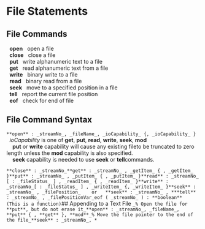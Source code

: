 # File Statements
## File Commands

  **open**   open a file  
  **close**   close a file  
  **put**   write alphanumeric text to a file  
  **get**   read alphanumeric text from a file  
  **write**   binary write to a file  
  **read**   binary read from a file  
  **seek**   move to a specified position in a file  
  **tell**   report the current file position  
  **eof**   check for end of file  
## File Command Syntax
`**open** : _streamNo_, _fileName_, _ioCapability_ {, _ioCapability_ }`  
  _ioCapability_ is one of **get**, **put**, **read**, **write**, **seek**, **mod**  
    **put** or **write** capability will cause any existing fileto be truncated to zero length unless the **mod** capability is also specified.  
    **seek** capability is needed to use **seek** or **tell**commands.  


`**close** : _streamNo_**get** : _streamNo_ , _getItem_ { , _getItem_ }**put** : _streamNo_ , _putItem_ { , _putItem_ }**read** : _streamNo_ [ : _fileStatus_ ] , _readItem_ { , _readItem_ }**write** : _streamNo_[ : _fileStatus_ ] , _writeItem_ {, _writeItem_ }**seek** : _streamNo_ , _filePosition_    or   **seek** : _streamNo_ , ***tell** : _streamNo_ , _filePositionVar_eof ( _streamNo_ ) : **boolean**             (This is a function)`## Appending to a Text File
`_% Open the file for **put**, but do not erase it_**open** : _streamNo_, _fileName_, **put** { , **get** }, **mod**_% Move the file pointer to the end of the file_**seek** : _streamNo_, *`
